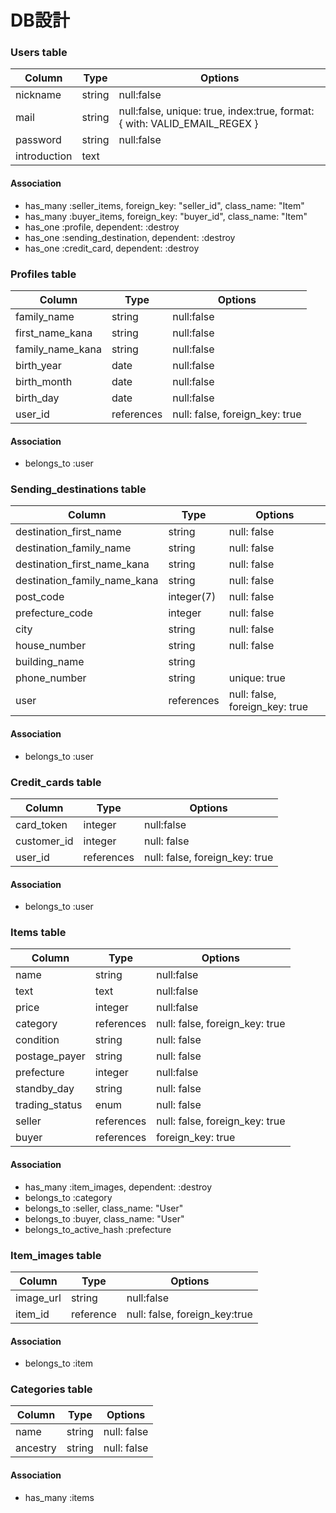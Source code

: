 # DB設計

### Users table
|Column|Type|Options|
|------|----|-------|
|nickname|string|null:false|
|mail|string|null:false, unique: true, index:true,  format: { with: VALID_EMAIL_REGEX }|
|password|string|null:false|
|introduction|text|
#### Association	
- has_many :seller_items, foreign_key: "seller_id", class_name: "Item"
- has_many :buyer_items, foreign_key: "buyer_id", class_name: "Item"
- has_one :profile, dependent: :destroy
- has_one :sending_destination, dependent: :destroy
- has_one :credit_card, dependent: :destroy

### Profiles table
|Column|Type|Options|
|------|----|-------|
|family_name|string|null:false|
|first_name_kana|string|null:false|
|family_name_kana|string|null:false|
|birth_year|date|null:false|
|birth_month|date|null:false|
|birth_day|date|null:false|
|user_id|references|null: false, foreign_key: true|
#### Association
- belongs_to :user

### Sending_destinations table
|Column|Type|Options|
|------|----|-------|
|destination_first_name|string|null: false|
|destination_family_name|string|null: false|
|destination_first_name_kana|string|null: false|
|destination_family_name_kana|string|null: false|
|post_code|integer(7)|null: false|
|prefecture_code|integer|null: false|
|city|string|null: false|
|house_number|string|null: false|
|building_name|string||
|phone_number|string|unique: true|
|user|references|null: false, foreign_key: true|
#### Association
- belongs_to :user

### Credit_cards table
|Column|Type|Options|
|------|----|-------|
|card_token|integer|null:false|
|customer_id|integer|null: false|
|user_id|references|null: false, foreign_key: true|
#### Association
- belongs_to :user

### Items table
|Column|Type|Options|
|------|----|-------|
|name|string|null:false|
|text|text|null:false|
|price|integer|null:false|
|category|references|null: false, foreign_key: true|
|condition|string|null: false|
|postage_payer|string|null: false|
|prefecture|integer|null:false|
|standby_day|string|null: false|
|trading_status|enum|null: false|
|seller|references|null: false, foreign_key: true|
|buyer|references|foreign_key: true|
#### Association
- has_many :item_images, dependent: :destroy
- belongs_to :category
- belongs_to :seller, class_name: "User"
- belongs_to :buyer, class_name: "User"
- belongs_to_active_hash :prefecture

### Item_images table
|Column|Type|Options|
|------|----|-------|
|image_url|string|null:false|
|item_id|reference|null: false, foreign_key:true|
#### Association
- belongs_to :item

### Categories table
|Column|Type|Options|
|------|----|-------|
|name|string|null: false|
|ancestry|string|null: false|
#### Association
- has_many :items